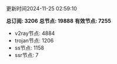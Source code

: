 更新时间2024-11-25 02:59:10

**总订阅: 3206**
**总节点: 19888**
**有效节点: 7255**
- v2ray节点: 4884
- trojan节点: 1206
- ss节点: 1158
- ssr节点: 7
